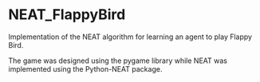 # NEAT_FlappyBird
Implementation of the NEAT algorithm for learning an agent to play Flappy Bird.

The game was designed using the pygame library while NEAT was implemented using the Python-NEAT package.
